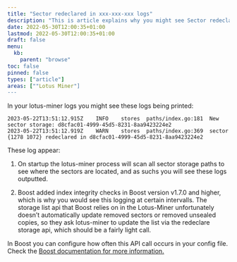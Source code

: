 ```yaml
---
title: "Sector redeclared in xxx-xxx-xxx logs"
description: "This is article explains why you might see Sector redeclared in xxx-xxx-xxx in your lotus-miner logs."
date: 2022-05-30T12:00:35+01:00
lastmod: 2022-05-30T12:00:35+01:00
draft: false
menu:
  kb:
    parent: "browse"
toc: false
pinned: false
types: ["article"]
areas: [""Lotus Miner"]
---
```


In your lotus-miner logs you might see these logs being printed:

```
2023-05-22T13:51:12.915Z	INFO	stores	paths/index.go:181	New sector storage: d8cfac01-4999-45d5-8231-8aa9423224e2
2023-05-22T13:51:12.919Z	WARN	stores	paths/index.go:369	sector {1278 1072} redeclared in d8cfac01-4999-45d5-8231-8aa9423224e2
```

These log appear:

1. On startup the lotus-miner process will scan all sector storage paths to see where the sectors are located, and as suchs you will see these logs outputted.

2. Boost added index integrity checks in Boost version v1.7.0 and higher, which is why you would see this logging at certain intervalls. The storage list api that Boost relies on in the Lotus-Miner unfortunately doesn’t automatically update removed sectors or removed unsealed copies, so they ask lotus-miner to update the list via the redeclare storage api, which should be a fairly light call.

In Boost you can configure how often this API call occurs in your config file. Check the [Boost documentation for more information.](](https://boost.filecoin.io))